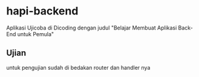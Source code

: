 # hapi-backend

Aplikasi Ujicoba di Dicoding dengan judul "Belajar Membuat Aplikasi Back-End untuk Pemula"

## Ujian
untuk pengujian sudah di bedakan router dan handler nya
